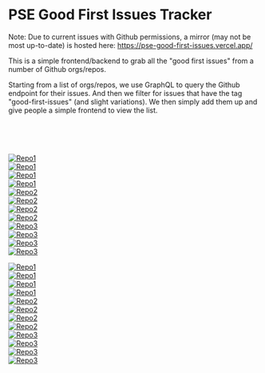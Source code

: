 # PSE Good First Issues Tracker

Note: Due to current issues with Github permissions, a mirror (may not be most up-to-date) is hosted here: https://pse-good-first-issues.vercel.app/

This is a simple frontend/backend to grab all the "good first issues" from a number of Github orgs/repos.

Starting from a list of orgs/repos, we use GraphQL to query the Github endpoint for their issues. And then we filter for issues that have the tag "good-first-issues" (and slight variations). We then simply add them up and give people a simple frontend to view the list.

<br/>
<br/>
<br/>

[![Repo1](https://pse-gfis.vercel.app/api/repo-preview?repoIndex=0#gh-dark-mode-only)](https://pse-gfis.vercel.app/api/repo-redirect?repoIndex=0#gh-dark-mode-only)  
[![Repo1](https://pse-gfis.vercel.app/api/issue-preview?repoIndex=0&issueIndex=0#gh-dark-mode-only)](https://pse-gfis.vercel.app/api/issue-redirect?repoIndex=0&issueIndex=0#gh-dark-mode-only)  
[![Repo1](https://pse-gfis.vercel.app/api/issue-preview?repoIndex=0&issueIndex=1#gh-dark-mode-only)](https://pse-gfis.vercel.app/api/issue-redirect?repoIndex=0&issueIndex=1#gh-dark-mode-only)  
[![Repo1](https://pse-gfis.vercel.app/api/issue-preview?repoIndex=0&issueIndex=2#gh-dark-mode-only)](https://pse-gfis.vercel.app/api/issue-redirect?repoIndex=0&issueIndex=2#gh-dark-mode-only)  
[![Repo2](https://pse-gfis.vercel.app/api/repo-preview?repoIndex=1#gh-dark-mode-only)](https://pse-gfis.vercel.app/api/repo-redirect?repoIndex=1#gh-dark-mode-only)  
[![Repo2](https://pse-gfis.vercel.app/api/issue-preview?repoIndex=1&issueIndex=0#gh-dark-mode-only)](https://pse-gfis.vercel.app/api/issue-redirect?repoIndex=1&issueIndex=0#gh-dark-mode-only)  
[![Repo2](https://pse-gfis.vercel.app/api/issue-preview?repoIndex=1&issueIndex=1#gh-dark-mode-only)](https://pse-gfis.vercel.app/api/issue-redirect?repoIndex=1&issueIndex=1#gh-dark-mode-only)  
[![Repo2](https://pse-gfis.vercel.app/api/issue-preview?repoIndex=1&issueIndex=2#gh-dark-mode-only)](https://pse-gfis.vercel.app/api/issue-redirect?repoIndex=1&issueIndex=2#gh-dark-mode-only)  
[![Repo3](https://pse-gfis.vercel.app/api/repo-preview?repoIndex=2#gh-dark-mode-only)](https://pse-gfis.vercel.app/api/repo-redirect?repoIndex=1#gh-dark-mode-only)  
[![Repo3](https://pse-gfis.vercel.app/api/issue-preview?repoIndex=2&issueIndex=0#gh-dark-mode-only)](https://pse-gfis.vercel.app/api/issue-redirect?repoIndex=2&issueIndex=0#gh-dark-mode-only)  
[![Repo3](https://pse-gfis.vercel.app/api/issue-preview?repoIndex=2&issueIndex=1#gh-dark-mode-only)](https://pse-gfis.vercel.app/api/issue-redirect?repoIndex=2&issueIndex=1#gh-dark-mode-only)  
[![Repo3](https://pse-gfis.vercel.app/api/issue-preview?repoIndex=2&issueIndex=2#gh-dark-mode-only)](https://pse-gfis.vercel.app/api/issue-redirect?repoIndex=2&issueIndex=2#gh-dark-mode-only)

[![Repo1](https://pse-gfis.vercel.app/api/repo-preview?repoIndex=0#gh-light-mode-only)](https://pse-gfis.vercel.app/api/repo-redirect?repoIndex=0#gh-light-mode-only)  
[![Repo1](https://pse-gfis.vercel.app/api/issue-preview?repoIndex=0&issueIndex=0#gh-light-mode-only)](https://pse-gfis.vercel.app/api/issue-redirect?repoIndex=0&issueIndex=0#gh-light-mode-only)  
[![Repo1](https://pse-gfis.vercel.app/api/issue-preview?repoIndex=0&issueIndex=1#gh-light-mode-only)](https://pse-gfis.vercel.app/api/issue-redirect?repoIndex=0&issueIndex=1#gh-light-mode-only)  
[![Repo1](https://pse-gfis.vercel.app/api/issue-preview?repoIndex=0&issueIndex=2#gh-light-mode-only)](https://pse-gfis.vercel.app/api/issue-redirect?repoIndex=0&issueIndex=2#gh-light-mode-only)  
[![Repo2](https://pse-gfis.vercel.app/api/repo-preview?repoIndex=1#gh-light-mode-only)](https://pse-gfis.vercel.app/api/repo-redirect?repoIndex=1#gh-light-mode-only)  
[![Repo2](https://pse-gfis.vercel.app/api/issue-preview?repoIndex=1&issueIndex=0#gh-light-mode-only)](https://pse-gfis.vercel.app/api/issue-redirect?repoIndex=1&issueIndex=0#gh-light-mode-only)  
[![Repo2](https://pse-gfis.vercel.app/api/issue-preview?repoIndex=1&issueIndex=1#gh-light-mode-only)](https://pse-gfis.vercel.app/api/issue-redirect?repoIndex=1&issueIndex=1#gh-light-mode-only)  
[![Repo2](https://pse-gfis.vercel.app/api/issue-preview?repoIndex=1&issueIndex=2#gh-light-mode-only)](https://pse-gfis.vercel.app/api/issue-redirect?repoIndex=1&issueIndex=2#gh-light-mode-only)  
[![Repo3](https://pse-gfis.vercel.app/api/repo-preview?repoIndex=2#gh-light-mode-only)](https://pse-gfis.vercel.app/api/repo-redirect?repoIndex=2#gh-light-mode-only)  
[![Repo3](https://pse-gfis.vercel.app/api/issue-preview?repoIndex=2&issueIndex=0#gh-light-mode-only)](https://pse-gfis.vercel.app/api/issue-redirect?repoIndex=2&issueIndex=0#gh-light-mode-only)  
[![Repo3](https://pse-gfis.vercel.app/api/issue-preview?repoIndex=2&issueIndex=1#gh-light-mode-only)](https://pse-gfis.vercel.app/api/issue-redirect?repoIndex=2&issueIndex=1#gh-light-mode-only)  
[![Repo3](https://pse-gfis.vercel.app/api/issue-preview?repoIndex=2&issueIndex=2#gh-light-mode-only)](https://pse-gfis.vercel.app/api/issue-redirect?repoIndex=2&issueIndex=2#gh-light-mode-only)

